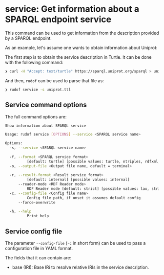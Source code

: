 # service: Get information about a SPARQL endpoint service

This command can be used to get information from the description provided by a SPARQL endpoint.

As an example, let's assume one wants to obtain information about Uniprot:

The first step is to obtain the service description in Turtle. It can be done with the following command:

```sh
❯ curl -H "Accept: text/turtle" https://sparql.uniprot.org/sparql > uniprot.ttl
```

And then, `rudof` can be used to parse that file as:

```sh
❯ rudof service -s uniprot.ttl
```

## Service command options

The full command options are:

```sh
Show information about SPARQL service

Usage: rudof service [OPTIONS] --service <SPARQL service name>

Options:
  -s, --service <SPARQL service name>
          
  -f, --format <SPARQL service format>
          [default: turtle] [possible values: turtle, ntriples, rdfxml, trig, n3, nquads]
  -o, --output-file <Output file name, default = terminal>
          
  -r, --result-format <Result service format>
          [default: internal] [possible values: internal]
      --reader-mode <RDF Reader mode>
          RDF Reader mode [default: strict] [possible values: lax, strict]
  -c, --config-file <Config file name>
          Config file path, if unset it assumes default config
      --force-overwrite
          
  -h, --help
          Print help
```

## Service config file

The parameter `--config-file`  (`-c` in short form) can be used to pass a configuration file in YAML format.

The fields that it can contain are:

- base (IRI): Base IRi to resolve relative IRIs in the service description.
